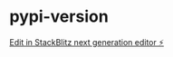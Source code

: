 # pypi-version

[Edit in StackBlitz next generation editor ⚡️](https://stackblitz.com/~/github.com/Alvaromah/pypi-version)